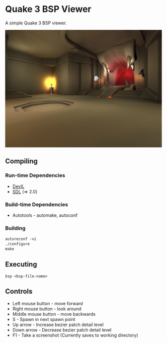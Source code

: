 # Quake 3 BSP Viewer
A simple Quake 3 BSP viewer.

![Screenshot](screenshots/screenshot.png?raw=true)

## Compiling
### Run-time Dependencies
* [DevIL](openil.sourceforge.net)
* [SDL](https://www.libsdl.org) (=> 2.0)

### Build-time Dependencies
* Autotools - automake, autoconf

### Building
```
autoreconf -vi
./configure
make
```

## Executing
```
bsp <bsp-file-name>
```

## Controls
* Left mouse button 	- move forward
* Right mouse button 	- look around
* Middle mouse button	- move backwards
* S 			- Spawn in next spawn point
* Up arrow		- Increase bezier patch detail level
* Down arrow		- Decrease bezier patch detail level 
* F1			- Take a screenshot (Currently saves to working directory)


